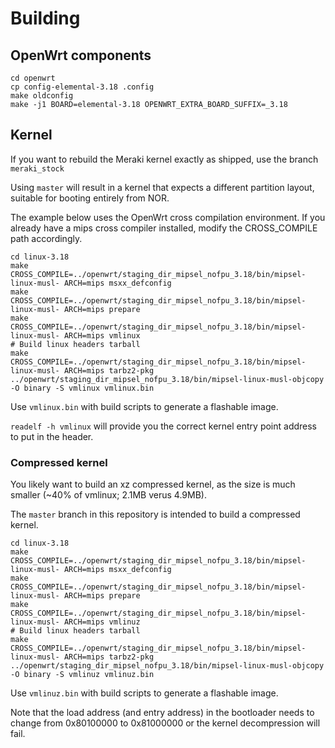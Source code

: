 # Building

## OpenWrt components
```
cd openwrt
cp config-elemental-3.18 .config
make oldconfig
make -j1 BOARD=elemental-3.18 OPENWRT_EXTRA_BOARD_SUFFIX=_3.18
```

## Kernel

If you want to rebuild the Meraki kernel exactly as shipped, use the branch `meraki_stock`

Using `master` will result in a kernel that expects a different partition layout, suitable for booting entirely from NOR.

The example below uses the OpenWrt cross compilation environment. If you already have a mips cross compiler installed, modify the CROSS_COMPILE path accordingly.

```
cd linux-3.18
make CROSS_COMPILE=../openwrt/staging_dir_mipsel_nofpu_3.18/bin/mipsel-linux-musl- ARCH=mips msxx_defconfig
make CROSS_COMPILE=../openwrt/staging_dir_mipsel_nofpu_3.18/bin/mipsel-linux-musl- ARCH=mips prepare
make CROSS_COMPILE=../openwrt/staging_dir_mipsel_nofpu_3.18/bin/mipsel-linux-musl- ARCH=mips vmlinux
# Build linux headers tarball
make CROSS_COMPILE=../openwrt/staging_dir_mipsel_nofpu_3.18/bin/mipsel-linux-musl- ARCH=mips tarbz2-pkg
../openwrt/staging_dir_mipsel_nofpu_3.18/bin/mipsel-linux-musl-objcopy -O binary -S vmlinux vmlinux.bin
```

Use `vmlinux.bin` with build scripts to generate a flashable image.

`readelf -h vmlinux` will provide you the correct kernel entry point address to put in the header.

### Compressed kernel

You likely want to build an xz compressed kernel, as the size is much smaller (~40% of vmlinux; 2.1MB verus 4.9MB).

The `master` branch in this repository is intended to build a compressed kernel.

```
cd linux-3.18
make CROSS_COMPILE=../openwrt/staging_dir_mipsel_nofpu_3.18/bin/mipsel-linux-musl- ARCH=mips msxx_defconfig
make CROSS_COMPILE=../openwrt/staging_dir_mipsel_nofpu_3.18/bin/mipsel-linux-musl- ARCH=mips prepare
make CROSS_COMPILE=../openwrt/staging_dir_mipsel_nofpu_3.18/bin/mipsel-linux-musl- ARCH=mips vmlinuz
# Build linux headers tarball
make CROSS_COMPILE=../openwrt/staging_dir_mipsel_nofpu_3.18/bin/mipsel-linux-musl- ARCH=mips tarbz2-pkg
../openwrt/staging_dir_mipsel_nofpu_3.18/bin/mipsel-linux-musl-objcopy -O binary -S vmlinuz vmlinuz.bin
```

Use `vmlinuz.bin` with build scripts to generate a flashable image.

Note that the load address (and entry address) in the bootloader needs to change from 0x80100000 to 0x81000000 or the kernel decompression will fail.
